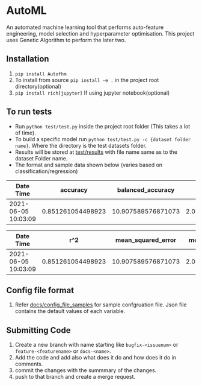 # AutoML

An automated machine learning tool that performs auto-feature engineering, model selection and hyperparameter optimisation. This project uses Genetic Algorithm to perform the later two.

## Installation

1. `pip install Autofhm` 
2. To install from source `pip install -e .` in the project root directory(optional)
3. `pip install rich[jupyter]` If using jupyter notebook(optional)


## To run tests

- Run `python test/test.py` inside the project root folder (This takes a lot of time).
- To build a specific model run `python test/test.py -c {dataset folder name}`. Where the directory is the test datasets folder.
- Results will be stored at [test/results](test/results) with file name same as to the dataset Folder name.
- The format and sample data shown below (varies based on classification/regression)

|Date Time|accuracy|balanced_accuracy|f1|precision|recall|time to build|
|---|---|---|--|---|---|---|
|2021-06-05 10:03:09 |0.851261054498923|10.907589576871073|2.0325990974167425|22.489063492063487|0.8516438951901327|23.94397735595703|

|Date Time|r^2|mean_squared_error|mean_absolute_error|max_error|explained_variance|time to build|
|---|---|---|--|---|---|---|
|2021-06-05 10:03:09 |0.851261054498923|10.907589576871073|2.0325990974167425|22.489063492063487|0.8516438951901327|23.94397735595703|


## Config file format

1. Refer [docs/config_file_samples](docs/config_file_samples) for sample confgruation file. Json file contains the default values of each variable.


## Submitting Code

1. Create a new branch with name starting like `bugfix-<issuenum>` or `feature-<featurename>` or `docs-<name>`.
2. Add the code and add also what does it do and how does it do in comments.
3. commit the changes with the summmary of the changes.
4. push to that branch and create a merge request.
